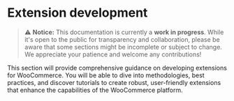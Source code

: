 # Extension development

> ⚠️ **Notice:** This documentation is currently a **work in progress**. While it's open to the public for transparency and collaboration, please be aware that some sections might be incomplete or subject to change. We appreciate your patience and welcome any contributions!

This section will provide comprehensive guidance on developing extensions for WooCommerce. You will be able to dive into methodologies, best practices, and discover tutorials to create robust, user-friendly extensions that enhance the capabilities of the WooCommerce platform.

